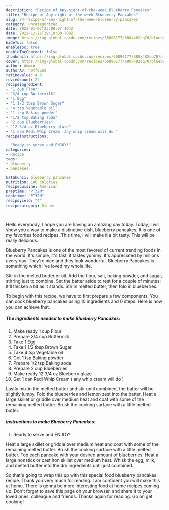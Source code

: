 ```yaml
---
description: "Recipe of Any-night-of-the-week Blueberry Pancakes"
title: "Recipe of Any-night-of-the-week Blueberry Pancakes"
slug: 84-recipe-of-any-night-of-the-week-blueberry-pancakes
category: Uncategorized
date: 2023-01-07T23:08:07.104Z
date: 2022-12-26T19:19:00.708Z
image: https://img-global.cpcdn.com/recipes/56896177/680x482cq70/blueberry-pancakes-recipe-main-photo.jpg
hideToc: false
enableToc: true
enableTocContent: false
thumbnail: https://img-global.cpcdn.com/recipes/56896177/680x482cq70/blueberry-pancakes-recipe-main-photo.jpg
cover: https://img-global.cpcdn.com/recipes/56896177/680x482cq70/blueberry-pancakes-recipe-main-photo.jpg
author: Admin
authorAv: notfound
ratingvalue: 4.6
reviewcount: 22
recipeingredient:
- "1 cup Flour"
- "3/4 cup Buttermilk"
- "1 Egg"
- "1 1/2 tbsp Brown Sugar"
- "4 tsp Vegetable oil"
- "1 tsp Baking powder"
- "1/2 tsp Baking soda"
- "2 cup Blueberries"
- "12 3/4 oz Blueberry glaze"
- "1 can Redi Whip Cream  any whip cream will do "
recipeinstructions:

- "Ready to serve and ENJOY!"
categories:
- Recipe
tags:
- blueberry
- pancakes

katakunci: blueberry pancakes 
nutrition: 106 calories
recipecuisine: American
preptime: "PT32M"
cooktime: "PT32M"
recipeyield: "4"
recipecategory: Dinner

---
```



Hello everybody, I hope you are having an amazing day today. Today, I will show you a way to make a distinctive dish, blueberry pancakes. It is one of my favorites food recipes. This time, I will make it a bit tasty. This will be really delicious.

Blueberry Pancakes is one of the most favored of current trending foods in the world. It's simple, it's fast, it tastes yummy. It's appreciated by millions every day. They're nice and they look wonderful. Blueberry Pancakes is something which I've loved my whole life.

Stir in the melted butter or oil. Add the flour, salt, baking powder, and sugar, stirring just to combine. Set the batter aside to rest for a couple of minutes; it&#39;ll thicken a bit as it stands. Stir in melted butter, then fold in blueberries.


To begin with this recipe, we have to first prepare a few components. You can cook blueberry pancakes using 10 ingredients and 0 steps. Here is how you can achieve that.

<!--inarticleads1-->

##### The ingredients needed to make Blueberry Pancakes:

1. Make ready 1 cup Flour
1. Prepare 3/4 cup Buttermilk
1. Take 1 Egg
1. Take 1 1/2 tbsp Brown Sugar
1. Take 4 tsp Vegetable oil
1. Get 1 tsp Baking powder
1. Prepare 1/2 tsp Baking soda
1. Prepare 2 cup Blueberries
1. Make ready 12 3/4 oz Blueberry glaze
1. Get 1 can Redi Whip Cream ( any whip cream will do )


Lastly mix in the melted butter and stir until combined, the batter will be slightly lumpy. Fold the blueberries and lemon zest into the batter. Heat a large skillet or griddle over medium heat and coat with some of the remaining melted butter. Brush the cooking surface with a little melted butter. 

<!--inarticleads2-->

##### Instructions to make Blueberry Pancakes:


1. Ready to serve and ENJOY!

Heat a large skillet or griddle over medium heat and coat with some of the remaining melted butter. Brush the cooking surface with a little melted butter. Top each pancake with your desired amount of blueberries. Heat a large nonstick or cast iron skillet over medium heat. Whisk the egg, milk, and melted butter into the dry ingredients until just combined. 

So that's going to wrap this up with this special food blueberry pancakes recipe. Thank you very much for reading. I am confident you will make this at home. There is gonna be more interesting food at home recipes coming up. Don't forget to save this page on your browser, and share it to your loved ones, colleague and friends. Thanks again for reading. Go on get cooking!

